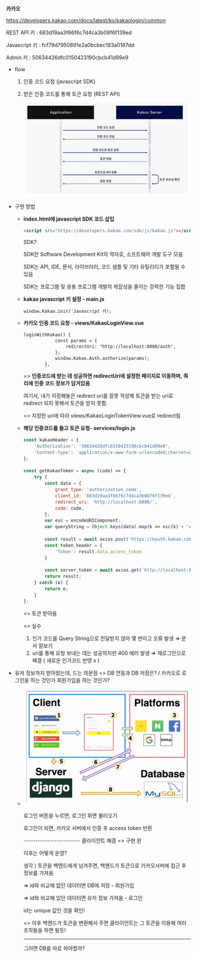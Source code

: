 **카카오**

https://developers.kakao.com/docs/latest/ko/kakaologin/common

REST API 키 : 683d19aa3f66f6c7d4ca3b08f6f139ed

Javascript 키 : fcf79d7950891e2a0bcbec183a0187dd

Admin 키 : 50634426dfc0150423190cbcb41d99e9



- flow

  1. 인증 코드 요청 (javascript SDK)

  2. 받은 인증 코드를 통해 토큰 요청 (REST API)

     ![캡처](social_login.assets/캡처.PNG)

     

- 구현 방법

  - **index.html에 javascript SDK 코드 삽입**

    ```html
    <script src="https://developers.kakao.com/sdk/js/kakao.js"></script>
    ```

    SDK?

    SDK란 Software Development Kit의 약자로, 소프트웨어 개발 도구 모음

    SDK는 API, IDE, 문서, 라이브러리, 코드 샘플 및 기타 유틸리티가 포함될 수 있음

    SDK는 프로그램 및 응용 프로그램 개발의 복잡성을 줄이는 강력한 기능 집합

  - **kakao javascript 키 설정 - main.js**

    ```JS
    window.Kakao.init('Javascript 키);
    ```

  - **카카오 인증 코드 요청 - views/KakaoLoginView.vue**

    ```JS
    loginWithKakao() {
                const params = {
                    redirectUri: "http://localhost:8080/auth",
                };
                window.Kakao.Auth.authorize(params);
            },
    ```

    => **인증코드에 받는 데 성공하면 redirectUri에 설정한 페이지로 이동하며, 쿼리에 인증 코드 정보가 담겨있음**

    여기서, 내가 지정해놓은 redirect uri를 잘못 작성해 토큰을 받는 uri로 redirect 되지 못해서 토큰을 받지 못함. 

    => 지정한 uri에 따라 views/KakaoLoginTokenView.vue로 redirect됨

  - **해당 인증코드를 들고 토큰 요청-  services/login.js**

    ```js
    const kakaoHeader = {
        'Authorization': '50634426dfc0150423190cbcb41d99e9',
        'Content-type': 'application/x-www-form-urlencoded;charset=utf-8',
    };
    
    const getKakaoToken = async (code) => {
        try {
            const data = {
                grant_type: 'authorization_code',
                client_id: '683d19aa3f66f6c7d4ca3b08f6f139ed',
                redirect_uri: 'http://localhost:8080/',
                code: code,
            };
            var esc = encodeURIComponent;
            var queryString = Object.keys(data).map(k => esc(k) + '=' + esc(data[k])).join('&')
    
            const result = await axios.post('https://kauth.kakao.com/oauth/token', queryString, { headers: kakaoHeader });
            const token_header = {
                'Token': result.data.access_token
            }
    
            const server_token = await axios.get(`http://localhost:8080/`, { headers: token_header });
            return result;
        } catch (e) {
            return e;
        }
    };
    ```

    => 토큰 받아옴

    => 실수

    1. 인가 코드를 Query String으로 전달받지 않아 몇 번이고 오류 발생 ⇒ 문서 잘보기
    2. uri를 통해 요청 보내는 데는 성공하지만 400 에러 발생 ⇒ 재로그인으로 해결 ( 새로운 인가코드 반영 x )



- 유저 정보까지 받아왔는데, 드는 의문점 => DB 연동과 DB 저장은? / 카카오로 로그인을 하는 것인가 회원가입을 하는 것인가?

  - ​     <img src="social_login.assets/캡처-16530607170171.PNG" alt="캡처" style="zoom:75%;" />      

    로그인 버튼을 누르면, 로그인 화면 불러오기 

    로그인이 되면, 카카오 서버에서 인증 후 access token 반환

    ------------------------ 클라이언트 해결 => 구현 완

    이후는 어떻게 운영?

    생각 ) 토큰을 백엔드에게 넘겨주면, 백엔드가 토큰으로 카카오서버에 접근 후 정보를 가져옴

    => id와 비교해 없던 데이터면 DB에 저장 - 회원가입

    => id와 비교해 있던 데이터면 유저 정보 가져옴 - 로그인

    id는 unique 값인 것을 확인!

    => 이후 백엔드가 토큰을 변환해서 주면 클라이언트는 그 토큰을 이용해 여러 조작들을 하면 될듯!

    ------------------------------

    그러면 DB를 따로 파야할까?
